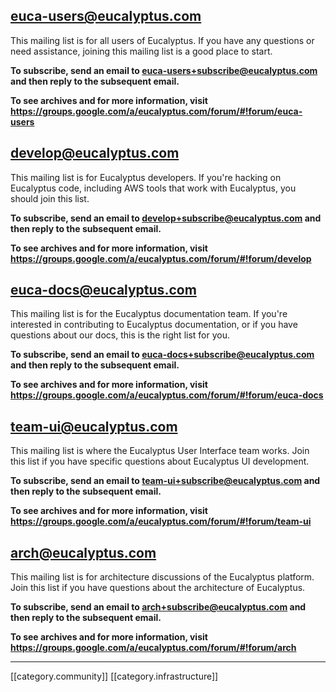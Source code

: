 ## euca-users@eucalyptus.com

This mailing list is for all users of Eucalyptus.  If you have any questions or need assistance, joining this mailing list is a good place to start.

**To subscribe, send an email to euca-users+subscribe@eucalyptus.com and then reply to the subsequent email.**

**To see archives and for more information, visit https://groups.google.com/a/eucalyptus.com/forum/#!forum/euca-users**

## develop@eucalyptus.com

This mailing list is for Eucalyptus developers.  If you're hacking on Eucalyptus code, including AWS tools that work with Eucalyptus, you should join this list.

**To subscribe, send an email to develop+subscribe@eucalyptus.com and then reply to the subsequent email.**

**To see archives and for more information, visit https://groups.google.com/a/eucalyptus.com/forum/#!forum/develop**
## euca-docs@eucalyptus.com

This mailing list is for the Eucalyptus documentation team.  If you're interested in contributing to Eucalyptus documentation, or if you have questions about our docs, this is the right list for you.

**To subscribe, send an email to euca-docs+subscribe@eucalyptus.com and then reply to the subsequent email.**

**To see archives and for more information, visit https://groups.google.com/a/eucalyptus.com/forum/#!forum/euca-docs**

## team-ui@eucalyptus.com

This mailing list is where the Eucalyptus User Interface team works.  Join this list if you have specific questions about Eucalyptus UI development.

**To subscribe, send an email to team-ui+subscribe@eucalyptus.com and then reply to the subsequent email.**

**To see archives and for more information, visit https://groups.google.com/a/eucalyptus.com/forum/#!forum/team-ui**

## arch@eucalyptus.com

This mailing list is for architecture discussions of the Eucalyptus platform.  Join this list if you have questions about the architecture of Eucalyptus.

**To subscribe, send an email to arch+subscribe@eucalyptus.com and then reply to the subsequent email.**

**To see archives and for more information, visit https://groups.google.com/a/eucalyptus.com/forum/#!forum/arch**

*****
[[category.community]]
[[category.infrastructure]]